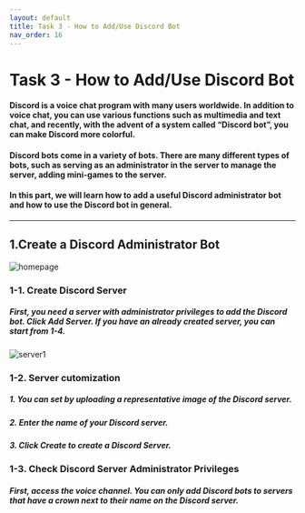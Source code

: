 ```yaml
---
layout: default
title: Task 3 - How to Add/Use Discord Bot
nav_order: 16
---
```


# **Task 3 - How to Add/Use Discord Bot**

#### Discord is a voice chat program with many users worldwide. In addition to voice chat, you can use various functions such as multimedia and text chat, and recently, with the advent of a system called “Discord bot”, you can make Discord more colorful.

#### Discord bots come in a variety of bots. There are many different types of bots, such as serving as an administrator in the server to manage the server, adding mini-games to the server.

#### In this part, we will learn how to add a useful Discord administrator bot and how to use the Discord bot in general.
---
## **1.Create a Discord Administrator Bot**

![homepage](https://user-images.githubusercontent.com/90579221/161686582-252cb412-3047-4820-95e2-f14eb6e7ba25.png)
### **1-1. Create Discord Server**
##### First, you need a server with administrator privileges to add the Discord bot. Click Add Server. If you have an already created server, you can start from 1-4.


![server1](https://user-images.githubusercontent.com/90579221/161687236-7377e42a-cbbe-44af-abb9-0a591733a9a7.png)
### **1-2. Server cutomization**
##### 1. You can set by uploading a representative image of the Discord server.
##### 2. Enter the name of your Discord server.
##### 3. Click Create to create a Discord Server.


### 1-3. Check Discord Server Administrator Privileges
##### First, access the voice channel. You can only add Discord bots to servers that have a crown next to their name on the Discord server.




